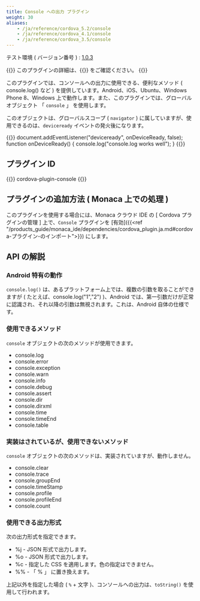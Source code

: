 ```yaml
---
title: Console への出力 プラグイン
weight: 30
aliases: 
    - /ja/reference/cordova_5.2/console
    - /ja/reference/cordova_4.1/console
    - /ja/reference/cordova_3.5/console
---
```


テスト環境 ( バージョン番号 ) : [1.0.3](https://github.com/apache/cordova-plugin-console/releases/tag/1.0.3)


{{<note>}}
このプラグインの詳細は、{{<link title="こちら ( GitHub )" href="https://github.com/apache/cordova-plugin-console">}} をご確認ください。
{{</note>}}

このプラグインでは、コンソールへの出力に使用できる、便利なメソッド (
console.log() など ) を提供しています。Android、iOS、Ubuntu、Windows
Phone 8、Windows
上で動作します。また、このプラグインでは、グローバルオブジェクト 「
`console` 」 を使用します。

このオブジェクトは、グローバルスコープ ( `navigator` )
に属していますが、使用できるのは、`deviceready`
イベントの発火後になります。

{{<highlight javascript>}}
document.addEventListener("deviceready", onDeviceReady, false);
function onDeviceReady() {
    console.log("console.log works well");
}
{{</highlight>}}

プラグイン ID
-------------

{{<highlight javascript>}}
cordova-plugin-console
{{</highlight>}}

プラグインの追加方法 ( Monaca 上での処理 )
------------------------------------------

このプラグインを使用する場合には、Monaca クラウド IDE の [ Cordova プラグインの管理 ] 上で、`Console` プラグインを [有効]({{<ref "/products_guide/monaca_ide/dependencies/cordova_plugin.ja.md#cordova-プラグイン-のインポート">}}) にします。

API の解説
----------

### Android 特有の動作

`console.log()` は、あるプラットフォーム上では、複数の引数を取ることができますが (
たとえば、console.log("1","2") )、Android
では、第一引数だけが正常に認識され、それ以降の引数は無視されます。これは、Android
自体の仕様です。

### 使用できるメソッド

`console` オブジェクトの次のメソッドが使用できます。

-   console.log
-   console.error
-   console.exception
-   console.warn
-   console.info
-   console.debug
-   console.assert
-   console.dir
-   console.dirxml
-   console.time
-   console.timeEnd
-   console.table

### 実装はされているが、使用できないメソッド

`console` オブジェクトの次のメソッドは、実装されていますが、動作しません。

-   console.clear
-   console.trace
-   console.groupEnd
-   console.timeStamp
-   console.profile
-   console.profileEnd
-   console.count

### 使用できる出力形式

次の出力形式を指定できます。

-   %j - JSON 形式で出力します。
-   %o - JSON 形式で出力します。
-   %c - 指定した CSS を適用します。色の指定はできません。
-   %% - 「 % 」 に置き換えます。

上記以外を指定した場合 ( `%` + 文字
)、コンソールへの出力は、`toString()` を使用して行われます。

